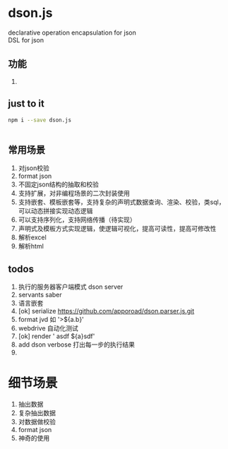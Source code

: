# dson.js
declarative operation encapsulation for json  
DSL for json

## 功能
1. 

## just to it
```bash
npm i --save dson.js
```
```js


```

## 常用场景
1. 对json校验
2. format json
3. 不固定json结构的抽取和校验
4. 支持扩展，对非编程场景的二次封装使用
5. 支持嵌套、模板嵌套等，支持复杂的声明式数据查询、渲染、校验，类sql，可以动态拼接实现动态逻辑
6. 可以支持序列化，支持网络传播（待实现）
7. 声明式及模板方式实现逻辑，使逻辑可视化，提高可读性，提高可修改性
8. 解析excel
9. 解析html


## todos
1. 执行的服务器客户端模式 dson server
2. servants   saber
3. 语言嵌套
4. [ok] serialize https://github.com/apporoad/dson.parser.js.git
5. format jvd  如 '>${a.b}'
6. webdrive 自动化测试
7.  [ok]  render   ' asdf ${a}sdf'
8. add  dson  verbose   打出每一步的执行结果
9. 


# 细节场景
1. 抽出数据
2. 复杂抽出数据
3. 对数据做校验
4. format json
5. 神奇的使用



